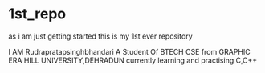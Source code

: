# 1st_repo
as i am just getting started this is my 1st ever repository

I AM Rudrapratapsinghbhandari 
A Student Of BTECH CSE from GRAPHIC ERA HILL UNIVERSITY,DEHRADUN
currently learning and practising C,C++
